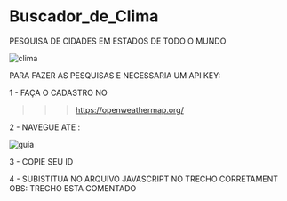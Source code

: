 # Buscador_de_Clima


PESQUISA DE CIDADES EM ESTADOS DE TODO O MUNDO


![clima](https://user-images.githubusercontent.com/107477302/199819009-78e52cb4-2ec9-40e4-9413-823addc79c21.PNG)


PARA FAZER AS PESQUISAS E NECESSARIA UM API KEY:

1 - FAÇA O CADASTRO NO 

>>>  https://openweathermap.org/ 

2 - NAVEGUE ATE :

![guia](https://user-images.githubusercontent.com/107477302/199819259-e8c0a995-e8a1-4b66-b2aa-3f743a3a68fb.PNG)

3 - COPIE SEU ID

4 - SUBISTITUA NO ARQUIVO JAVASCRIPT NO TRECHO CORRETAMENT
OBS: TRECHO ESTA COMENTADO 
